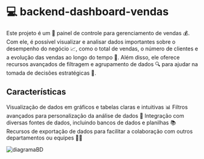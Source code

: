 # 💻 backend-dashboard-vendas

Este projeto é um 💼 painel de controle para gerenciamento de vendas 💰. Com ele, é possível visualizar e analisar dados importantes sobre o desempenho do negócio 📈, como o total de vendas, o número de clientes e a evolução das vendas ao longo do tempo 📅. Além disso, ele oferece recursos avançados de filtragem e agrupamento de dados 🔍 para ajudar na tomada de decisões estratégicas 🤔.

## Características
Visualização de dados em gráficos e tabelas claras e intuitivas 📊
Filtros avançados para personalização da análise de dados 🔧
Integração com diversas fontes de dados, incluindo bancos de dados e planilhas 📚
Recursos de exportação de dados para facilitar a colaboração com outros departamentos ou equipes 💼🤝

![diagramaBD](https://user-images.githubusercontent.com/50452655/217887055-81d4b8f7-68ee-4514-b31e-4f8623b30037.png)
